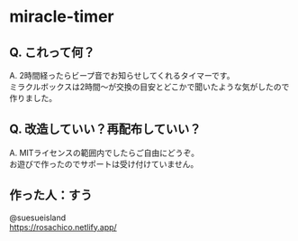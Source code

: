 # miracle-timer

## Q. これって何？
A. 2時間経ったらビープ音でお知らせしてくれるタイマーです。  
ミラクルボックスは2時間～が交換の目安とどこかで聞いたような気がしたので作りました。  

## Q. 改造していい？再配布していい？
A. MITライセンスの範囲内でしたらご自由にどうぞ。  
お遊びで作ったのでサポートは受け付けていません。  

## 作った人：すう
@suesueisland  
https://rosachico.netlify.app/
